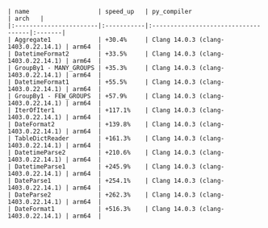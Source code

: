    | name                   | speed_up   | py_compiler                         | arch   |
    |:-----------------------|:-----------|:------------------------------------|:-------|
    | Aggregate1             | +30.4%     | Clang 14.0.3 (clang-1403.0.22.14.1) | arm64  |
    | DatetimeFormat2        | +33.5%     | Clang 14.0.3 (clang-1403.0.22.14.1) | arm64  |
    | GroupBy1 - MANY_GROUPS | +35.3%     | Clang 14.0.3 (clang-1403.0.22.14.1) | arm64  |
    | DatetimeFormat1        | +55.5%     | Clang 14.0.3 (clang-1403.0.22.14.1) | arm64  |
    | GroupBy1 - FEW_GROUPS  | +57.9%     | Clang 14.0.3 (clang-1403.0.22.14.1) | arm64  |
    | IterOfIter1            | +117.1%    | Clang 14.0.3 (clang-1403.0.22.14.1) | arm64  |
    | DateFormat2            | +139.8%    | Clang 14.0.3 (clang-1403.0.22.14.1) | arm64  |
    | TableDictReader        | +161.3%    | Clang 14.0.3 (clang-1403.0.22.14.1) | arm64  |
    | DatetimeParse2         | +210.6%    | Clang 14.0.3 (clang-1403.0.22.14.1) | arm64  |
    | DatetimeParse1         | +245.9%    | Clang 14.0.3 (clang-1403.0.22.14.1) | arm64  |
    | DateParse1             | +254.1%    | Clang 14.0.3 (clang-1403.0.22.14.1) | arm64  |
    | DateParse2             | +262.3%    | Clang 14.0.3 (clang-1403.0.22.14.1) | arm64  |
    | DateFormat1            | +516.3%    | Clang 14.0.3 (clang-1403.0.22.14.1) | arm64  |